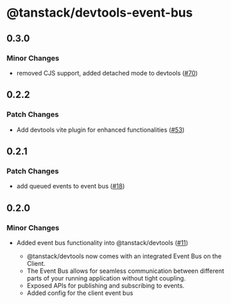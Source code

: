 # @tanstack/devtools-event-bus

## 0.3.0

### Minor Changes

- removed CJS support, added detached mode to devtools ([#70](https://github.com/TanStack/devtools/pull/70))

## 0.2.2

### Patch Changes

- Add devtools vite plugin for enhanced functionalities ([#53](https://github.com/TanStack/devtools/pull/53))

## 0.2.1

### Patch Changes

- add queued events to event bus ([#18](https://github.com/TanStack/devtools/pull/18))

## 0.2.0

### Minor Changes

- Added event bus functionality into @tanstack/devtools ([#11](https://github.com/TanStack/devtools/pull/11))

  - @tanstack/devtools now comes with an integrated Event Bus on the Client.
  - The Event Bus allows for seamless communication between different parts of your running application
    without tight coupling.
  - Exposed APIs for publishing and subscribing to events.
  - Added config for the client event bus

